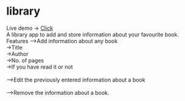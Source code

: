 # library
Live demo -> [Click](suprhulk.github.io/library)<br>
A library app to add and store information about your favourite book.<br>
Features
-->Add information about any book<br>
  ->Title<br>
  ->Author<br>
  ->No. of pages<br>
  ->If you have read it or not<br>
<br>
-->Edit the previously entered information about a book<br>
<br>
-->Remove the information about a book.<br>


